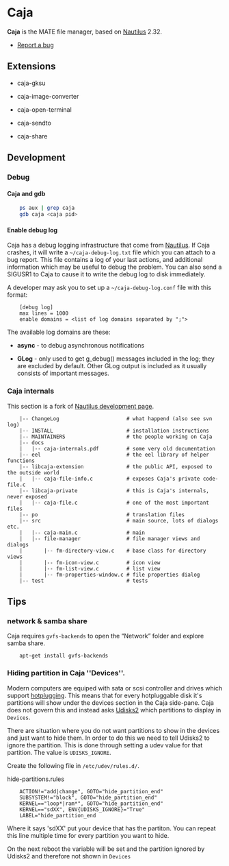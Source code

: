 # Caja

**Caja** is the MATE file manager, based on [Nautilus](http://live.gnome.org/Nautilus) 2.32.

  * [Report a bug](https://github.com/mate-desktop/caja/issues)

## Extensions

  * caja-gksu

  * caja-image-converter

  * caja-open-terminal

  * caja-sendto

  * caja-share

## Development

### Debug

#### Caja and gdb

```bash
    ps aux | grep caja
    gdb caja <caja pid>
```

#### Enable debug log

Caja has a debug logging infrastructure that come from [Nautilus](https://live.gnome.org/Nautilus/Development/Bugs). If Caja
crashes, it will write a `~/caja-debug-log.txt` file which you can attach to a
bug report. This file contains a log of your last actions, and additional
information which may be useful to debug the problem. You can also send a
SIGUSR1 to Caja to cause it to write the debug log to disk immediately.

A developer may ask you to set up a `~/caja-debug-log.conf` file with this
format:

```
    [debug log]
    max lines = 1000
    enable domains = <list of log domains separated by ";">
```

The available log domains are these:

  * **async** \- to debug asynchronous notifications

  * **GLog** \- only used to get g_debug() messages included in the log; they are excluded by default. Other GLog output is included as it usually consists of important messages.

### Caja internals

This section is a fork of [Nautilus development page](http://live.gnome.org/Nautilus/Development/Nautilus).

```
    |-- ChangeLog                      # what happend (also see svn log)
    |-- INSTALL                        # installation instructions
    |-- MAINTAINERS                    # the people working on Caja
    |-- docs
    |   |-- caja-internals.pdf         # some very old documentation
    |-- eel                            # the eel library of helper functions
    |-- libcaja-extension              # the public API, exposed to the outside world
    |   |-- caja-file-info.c           # exposes Caja's private code-file.c
    |-- libcaja-private                # this is Caja's internals, never exposed
    |   |-- caja-file.c                # one of the most important files
    |-- po                             # translation files
    |-- src                            # main source, lots of dialogs etc.
    |   |-- caja-main.c                # main
    |   |-- file-manager               # file manager views and dialogs
    |       |-- fm-directory-view.c    # base class for directory views
    |       |-- fm-icon-view.c         # icon view
    |       |-- fm-list-view.c         # list view
    |       |-- fm-properties-window.c # file properties dialog
    |-- test                           # tests
```

## Tips

### network & samba share

Caja requires `gvfs-backends` to open the “Network” folder and explore samba
share.

```
    apt-get install gvfs-backends
```

### Hiding partition in Caja ''Devices''.

Modern computers are equiped with sata or scsi controller and drives which
support [hotplugging](https://en.wikipedia.org/wiki/Hot_swapping). This means that for every
hotpluggable disk it's partitions will show under the devices section in the
Caja side-pane. Caja does not govern this and instead asks
[Udisks2](http://www.freedesktop.org/wiki/Software/udisks/) which partitions to
display in `Devices`.

There are situation where you do not want partitions to show in the devices
and just want to hide them. In order to do this we need to tell Udisks2 to
ignore the partition. This is done through setting a udev value for that
partition. The value is `UDISKS_IGNORE`.

Create the following file in `/etc/udev/rules.d/`.

hide-partitions.rules

```
    ACTION!="add|change", GOTO="hide_partition_end"
    SUBSYSTEM!="block", GOTO="hide_partition_end"
    KERNEL=="loop*|ram*", GOTO="hide_partition_end"
    KERNEL=="sdXX", ENV{UDISKS_IGNORE}="True"
    LABEL="hide_partition_end
```

Where it says 'sdXX' put your device that has the partiton. You can repeat
this line multiple time for every partition you want to hide.

On the next reboot the variable will be set and the partition ignored by
Udisks2 and therefore not shown in `Devices`
